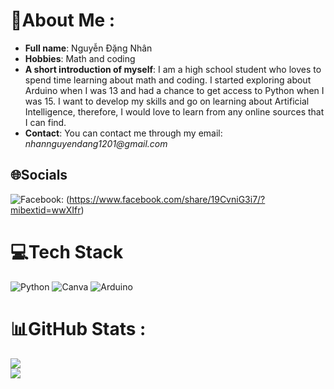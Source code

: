 # 💫About Me :
- **Full name**: Nguyễn Đặng Nhân
- **Hobbies**: Math and coding
- **A short introduction of myself**: I am a high school student who loves to spend time learning about math and coding. I started exploring about Arduino when I was 13 and had a chance to get access to Python when I was 15. I want to develop my skills and go on learning about Artificial Intelligence, therefore, I would love to learn from any online sources that I can find.
- **Contact**: You can contact me through my email: _nhannguyendang1201@gmail.com_


## 🌐Socials
![Facebook](https://img.shields.io/badge/Facebook-%231877F2.svg?logo=Facebook&logoColor=white): (https://www.facebook.com/share/19CvniG3i7/?mibextid=wwXIfr) 

# 💻Tech Stack
![Python](https://img.shields.io/badge/python-3670A0?style=for-the-badge&logo=python&logoColor=ffdd54) ![Canva](https://img.shields.io/badge/Canva-%2300C4CC.svg?style=for-the-badge&logo=Canva&logoColor=white) ![Arduino](https://img.shields.io/badge/-Arduino-00979D?style=for-the-badge&logo=Arduino&logoColor=white) 
# 📊GitHub Stats :
![](https://github-readme-stats.vercel.app/api?username=Nguyendangnhan1201&theme=radical&hide_border=false&include_all_commits=false&count_private=false)<br/>
![](https://github-readme-streak-stats.herokuapp.com/?user=Nguyendangnhan1201&theme=radical&hide_border=false)<br/>
